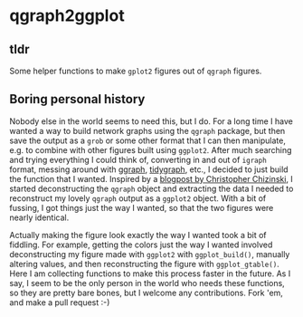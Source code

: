 # qgraph2ggplot

## tldr

Some helper functions to make `gplot2` figures out of `qgraph` figures.

## Boring personal history
Nobody else in the world seems to need this, but I do. For a long time I have wanted a way to build network graphs using the `qgraph` package, but then save the output as a `grob` or some other format that I can then manipulate, e.g. to combine with other figures built using `ggplot2`. After much searching and trying everything I could think of, converting in and out of `igraph` format, messing around with [ggraph](https://github.com/thomasp85/ggraph), [tidygraph](https://github.com/thomasp85/tidygraph), etc., I decided to just build the function that I wanted. Inspired by a [blogpost by Christopher Chizinski](https://chrischizinski.github.io/rstats/igraph-ggplotll/), I started deconstructing the `qgraph` object and extracting the data I needed to reconstruct my lovely `qgraph` output as a `ggplot2` object. With a bit of fussing, I got things just the way I wanted, so that the two figures were nearly identical.

Actually making the figure look exactly the way I wanted took a bit of fiddling. For example, getting the colors just the way I wanted involved deconstructing my figure made with `ggplot2` with `ggplot_build()`, manually altering values, and then reconstructing the figure with `ggplot_gtable()`. Here I am collecting functions to make this process faster in the future. As I say, I seem to be the only person in the world who needs these functions, so they are pretty bare bones, but I welcome any contributions. Fork 'em, and make a pull request :-)



